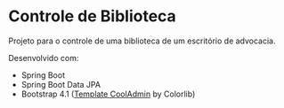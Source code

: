 ﻿# Controle de Biblioteca

Projeto para o controle de uma biblioteca de um escritório de advocacia.

Desenvolvido com:
<ul>
<li>Spring Boot </li>
<li>Spring Boot Data JPA</li>
<li>Bootstrap 4.1 (<a href="https://github.com/puikinsh/CoolAdmin">Template CoolAdmin</a> by Colorlib)</li>
</ul>




